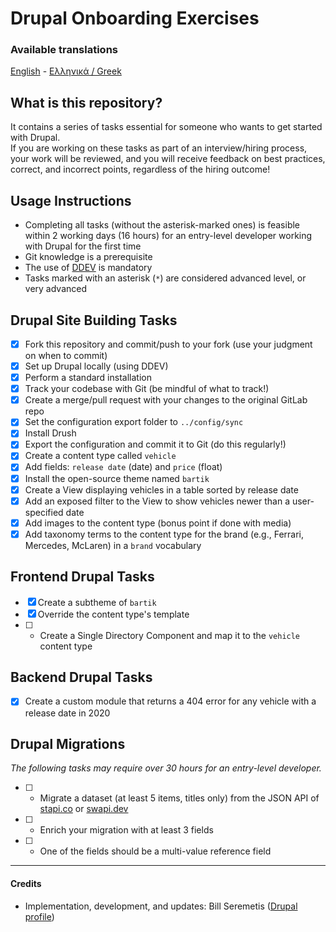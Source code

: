 # Drupal Onboarding Exercises

### Available translations

[English](README.md) - [Ελληνικά / Greek](README.el.md)

## What is this repository?

It contains a series of tasks essential for someone who wants to get started with Drupal.  
If you are working on these tasks as part of an interview/hiring process, your work will be reviewed, and you will receive feedback on best practices, correct, and incorrect points, regardless of the hiring outcome!

## Usage Instructions

- Completing all tasks (without the asterisk-marked ones) is feasible within 2 working days (16 hours) for an entry-level developer working with Drupal for the first time
- Git knowledge is a prerequisite
- The use of [DDEV](https://github.com/ddev/ddev) is mandatory
- Tasks marked with an asterisk (`*`) are considered advanced level, or very advanced

## Drupal Site Building Tasks

- [X] Fork this repository and commit/push to your fork (use your judgment on when to commit)
- [X] Set up Drupal locally (using DDEV)
- [X] Perform a standard installation
- [X] Track your codebase with Git (be mindful of what to track!)
- [X] Create a merge/pull request with your changes to the original GitLab repo
- [X] Set the configuration export folder to `../config/sync`
- [X] Install Drush
- [X] Export the configuration and commit it to Git (do this regularly!)
- [X] Create a content type called `vehicle`
- [X] Add fields: `release date` (date) and `price` (float)
- [X] Install the open-source theme named `bartik`
- [X] Create a View displaying vehicles in a table sorted by release date
- [X] Add an exposed filter to the View to show vehicles newer than a user-specified date
- [X] Add images to the content type (bonus point if done with media)
- [X] Add taxonomy terms to the content type for the brand (e.g., Ferrari, Mercedes, McLaren) in a `brand` vocabulary

## Frontend Drupal Tasks

- [X] Create a subtheme of `bartik`
- [X] Override the content type's template
- [ ] * Create a Single Directory Component and map it to the `vehicle` content type

## Backend Drupal Tasks

- [X] Create a custom module that returns a 404 error for any vehicle with a release date in 2020

## Drupal Migrations

_The following tasks may require over 30 hours for an entry-level developer._

- [ ] * Migrate a dataset (at least 5 items, titles only) from the JSON API of [stapi.co](https://stapi.co/) or [swapi.dev](https://swapi.dev/)
- [ ] * Enrich your migration with at least 3 fields
- [ ] * One of the fields should be a multi-value reference field

---

#### Credits

- Implementation, development, and updates: Bill Seremetis ([Drupal profile](https://www.drupal.org/u/bserem))

